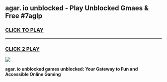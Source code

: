 
## agar. io unblocked - Play Unblocked Gmaes & Free #7aglp
<h3>
<a href="https://news.freeplayer.one?title=agar._io_unblocked&ref=27F">CLICK TO PLAY</a></h3>
<hr>

<h3>
<a href="https://news.freeplayer.one?title=agar._io_unblocked&ref=27F">CLICK 2 PLAY</a>
  
</h3>

<a href="https://news.freeplayer.one?title=agar._io_unblocked&ref=27F/"><img src="https://clearcache.store/games.png"></a>


**agar. io unblocked games unblocked: Your Gateway to Fun and Accessible Online Gaming**
